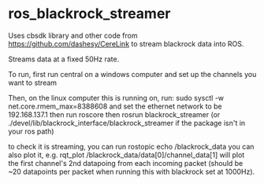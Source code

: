 # ros_blackrock_streamer

Uses cbsdk library and other code from https://github.com/dashesy/CereLink to stream blackrock data into ROS.

Streams data at a fixed 50Hz rate.

To run, first run central on a windows computer and set up the channels you want to stream

Then, on the linux computer this is running on, run: sudo sysctl -w net.core.rmem_max=8388608
and set the ethernet network to be 192.168.137.1
then run roscore
then rosrun blackrock_streamer (or ./devel/lib/blackrock_interface/blackrock_streamer if the package isn't in your ros path)

to check it is streaming, you can run rostopic echo /blackrock_data
you can also plot it, e.g. rqt_plot /blackrock_data/data[0]/channel_data[1] will plot the first channel's 2nd datapoing from each incoming packet (should be ~20 datapoints per packet when running this with blackrock set at 1000Hz).
